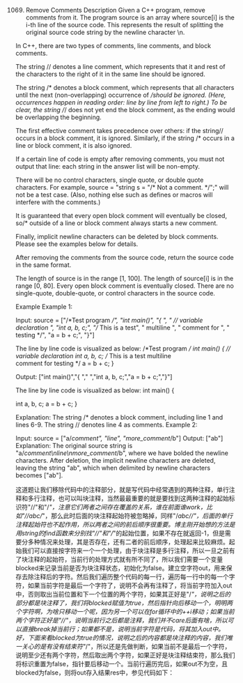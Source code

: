 1069. Remove Comments
Description
Given a C++ program, remove comments from it. The program source is an array where source[i] is the i-th line of the source code. This represents the result of splitting the original source code string by the newline character \n.

In C++, there are two types of comments, line comments, and block comments.

The string // denotes a line comment, which represents that it and rest of the characters to the right of it in the same line should be ignored.

The string /* denotes a block comment, which represents that all characters until the next (non-overlapping) occurrence of */should be ignored. (Here, occurrences happen in reading order: line by line from left to right.) To be clear, the string /*/ does not yet end the block comment, as the ending would be overlapping the beginning.

The first effective comment takes precedence over others: if the string// occurs in a block comment, it is ignored. Similarly, if the string /* occurs in a line or block comment, it is also ignored.

If a certain line of code is empty after removing comments, you must not output that line: each string in the answer list will be non-empty.

There will be no control characters, single quote, or double quote characters. For example, source = "string s = "/* Not a comment. */";" will not be a test case. (Also, nothing else such as defines or macros will interfere with the comments.)

It is guaranteed that every open block comment will eventually be closed, so/* outside of a line or block comment always starts a new comment.

Finally, implicit newline characters can be deleted by block comments. Please see the examples below for details.

After removing the comments from the source code, return the source code in the same format.

The length of source is in the range [1, 100].
The length of source[i] is in the range [0, 80].
Every open block comment is eventually closed.
There are no single-quote, double-quote, or control characters in the source code.

Example
Example 1:

Input: 
source = ["/*Test program */", "int main()", "{ ", "  // variable declaration ", "int a, b, c;", "/* This is a test", "   multiline  ", "   comment for ", "   testing */", "a = b + c;", "}"]

The line by line code is visualized as below:
/*Test program */
int main()
{ 
  // variable declaration 
int a, b, c;
/* This is a test
   multiline  
   comment for 
   testing */
a = b + c;
}

Output: ["int main()","{ ","  ","int a, b, c;","a = b + c;","}"]

The line by line code is visualized as below:
int main()
{ 
  
int a, b, c;
a = b + c;
}

Explanation: 
The string /* denotes a block comment, including line 1 and lines 6-9. The string // denotes line 4 as comments.
Example 2:

Input: 
source = ["a/*comment", "line", "more_comment*/b"]
Output: ["ab"]
Explanation: The original source string is "a/*comment\nline\nmore_comment*/b", where we have bolded the newline characters.  After deletion, the implicit newline characters are deleted, leaving the string "ab", which when delimited by newline characters becomes ["ab"].

这道题让我们移除代码中的注释部分，就是写代码中经常遇到的两种注释，单行注释和多行注释，也可以叫块注释，当然最最重要的就是要找到这两种注释的起始标识符"//"和"/*"，注意它们两者之间存在覆盖的关系，谁在前面谁work，比如"//abc/*"，那么此时后面的块注释起始符被忽略掉，同样"/*abc//"，后面的单行注释起始符也不起作用，所以两者之间的前后顺序很重要。博主刚开始想的方法是用string的find函数来分别找"//"和"/*"的起始位置，如果不存在就返回-1，但是需要分多种情况来处理，其是否存在，还有二者的前后顺序，处理起来比较麻烦。起始我们可以直接按字符来一个一个处理，由于块注释是多行注释，所以一旦之前有了块注释的起始符，当前行的处理方式就有所不同了，所以我们需要一个变量blocked来记录当前是否为块注释状态，初始化为false。建立空字符out，用来保存去除注释后的字符。然后我们遍历整个代码的每一行，遍历每一行中的每一个字符，如果当前字符是最后一个字符了，说明不会再有注释了，将当前字符加入out中，否则取出当前位置和下一个位置的两个字符，如果其正好是"/*"，说明之后的部分都是块注释了，我们将blocked赋值为true，然后指针向后移动一个，明明两个字符啊，为啥只移动一个呢，因为另一个可以在for循环中的++i移动；如果当前两个字符正好是"//"，说明当前行之后都是注释，我们并不care后面有啥，所以可以直接break掉当前行；如果都不是，说明当前字符是代码，将其加入out中。好，下面来看blocked为true的情况，说明之后的内容都是块注释的内容，我们唯一关心的是有没有结束符"*/"，所以还是先做判断，如果当前不是最后一个字符，说明至少还有两个字符，然后取出两个字符，如果正好是块注释结束符，那么我们将标识重置为false，指针要后移动一个。当前行遍历完后，如果out不为空，且blocked为false，则将out存入结果res中，参见代码如下：
